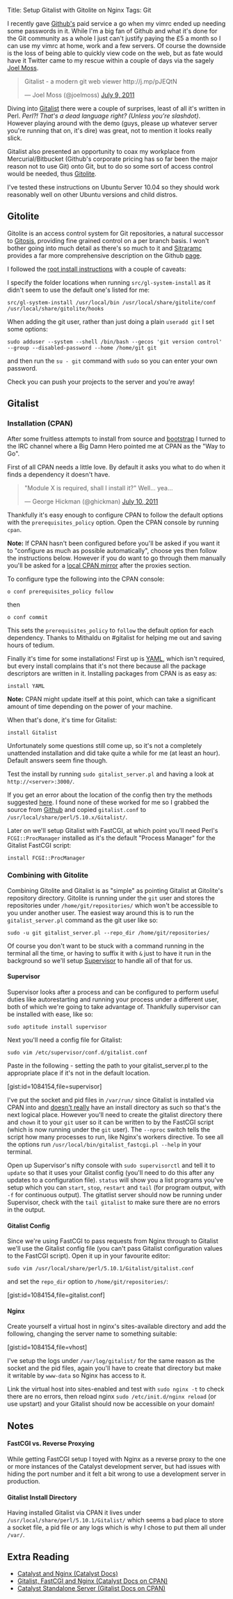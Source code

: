 Title: Setup Gitalist with Gitolite on Nginx
Tags: Git

I recently gave [Github's](https://github.com/) paid service a go when my vimrc ended up needing some passwords in it. While I'm a big fan of Github and what it's done for the Git community as a whole I just can't justify paying the £5 a month so I can use my vimrc at home, work and a few servers. Of course the downside is the loss of being able to quickly view code on the web, but as fate would have it Twitter came to my rescue within a couple of days via the sagely [Joel Moss](http://developwithstyle.com/).

<blockquote class="twitter-tweet"><p>Gitalist - a modern git web viewer http://j.mp/pJEQtN</p>&mdash; Joel Moss (@joelmoss) <a href="https://twitter.com/joelmoss/statuses/89637329731461121">July 9, 2011</a></blockquote>

Diving into [Gitalist](http://www.gitalist.com/) there were a couple of surprises, least of all it's written in Perl. _Perl?! That's a dead language right? (Unless you're slashdot)_. However playing around with the demo (guys, please up whatever server you're running that on, it's dire) was great, not to mention it looks really slick.

Gitalist also presented an opportunity to coax my workplace from Mercurial/Bitbucket (Github's corporate pricing has so far been the major reason not to use Git) onto Git, but to do so some sort of access control would be needed, thus [Gitolite](https://github.com/sitaramc/gitolite).

I've tested these instructions on Ubuntu Server 10.04 so they should work reasonably well on other Ubuntu versions and child distros.

## Gitolite
Gitolite is an access control system for Git repositories, a natural successor to [Gitosis](http://scie.nti.st/2007/11/14/hosting-git-repositories-the-easy-and-secure-way), providing fine grained control on a per branch basis. I won't bother going into much detail as there's so much to it and [Sitraramc](http://sitaramc.blogspot.com/) provides a far more comprehensive description on the Github [page](https://github.com/sitaramc/gitolite/wiki/).

I followed the [root install instructions](http://sitaramc.github.com/gitolite/doc/1-INSTALL.html#_root_method) with a couple of caveats:

I specify the folder locations when running `src/gl-system-install` as it didn't seem to use the default one's listed for me:

`src/gl-system-install /usr/local/bin /usr/local/share/gitolite/conf /usr/local/share/gitolite/hooks`

When adding the git user, rather than just doing a plain `useradd git` I set some options:

`sudo adduser --system --shell /bin/bash --gecos 'git version control' --group --disabled-password --home /home/git git`

and then run the `su - git` command with `sudo` so you can enter your own password.

Check you can push your projects to the server and you're away!

## Gitalist
### Installation (CPAN)
After some fruitless attempts to install from source and [bootstrap](http://search.cpan.org/dist/Gitalist/lib/Gitalist.pm#BOOTSTRAPPING) I turned to the IRC channel where a Big Damn Hero pointed me at CPAN as the "Way to Go".

First of all CPAN needs a little love. By default it asks you what to do when it finds a dependency it doesn't have.

<blockquote class="twitter-tweet"><p>&quot;Module X is required, shall I install it?&quot; Well… yea…</p>&mdash; George Hickman (@ghickman) <a href="https://twitter.com/ghickman/statuses/89982230209904641">July 10, 2011</a></blockquote>

Thankfully it's easy enough to configure CPAN to follow the default options with the `prerequisites_policy` option. Open the CPAN console by running `cpan`.

__Note:__ If CPAN hasn't been configured before you'll be asked if you want it to "configure as much as possible automatically", choose yes then follow the instructions below. However if you do want to go through them manually you'll be asked for a [local CPAN mirror](http://www.cpan.org/SITES.html) after the proxies section.

To configure type the following into the CPAN console:

`o conf prerequisites_policy follow`

then

`o conf commit`

This sets the `prerequisites_policy` to `follow` the default option for each dependency. Thanks to Mithaldu on #gitalist for helping me out and saving hours of tedium.

Finally it's time for some installations! First up is [YAML](http://yaml.org), which isn't required, but every install complains that it's not there because all the package descriptors are written in it. Installing packages from CPAN is as easy as:

`install YAML`

__Note:__ CPAN might update itself at this point, which can take a significant amount of time depending on the power of your machine.

When that's done, it's time for Gitalist:

`install Gitalist`

Unfortunately some questions still come up, so it's not a completely unattended installation and did take quite a while for me (at least an hour). Default answers seem fine though.

Test the install by running `sudo gitalist_server.pl` and having a look at `http://<server>:3000/`.

If you get an error about the location of the config then try the methods suggested [here](http://search.cpan.org/dist/Gitalist/lib/Gitalist.pm#FOR_CPAN_INSTALLS). I found none of these worked for me so I grabbed the source from [Github](https://github.com/broquaint/Gitalist) and copied `gitalist.conf` to `/usr/local/share/perl/5.10.x/Gitalist/`.

Later on we'll setup Gitalist with FastCGI, at which point you'll need Perl's `FCGI::ProcManager` installed as it's the default "Process Manager" for the Gitalist FastCGI script:

`install FCGI::ProcManager`

### Combining with Gitolite
Combining Gitolite and Gitalist is as "simple" as pointing Gitalist at Gitolite's repository directory. Gitolite is running under the `git` user and stores the repositories under `/home/git/repositories/` which won't be accessible to you under another user. The easiest way around this is to run the `gitalist_server.pl` command as the git user like so:

`sudo -u git gitalist_server.pl --repo_dir /home/git/repositories/`

Of course you don't want to be stuck with a command running in the terminal all the time, or having to suffix it with `&` just to have it run in the background so we'll setup [Supervisor](http://supervisord.org/) to handle all of that for us.

#### Supervisor
Supervisor looks after a process and can be configured to perform useful duties like autorestarting and running your process under a different user, both of which we're going to take advantage of. Thankfully supervisor can be installed with ease, like so:

`sudo aptitude install supervisor`

Next you'll need a config file for Gitalist:

`sudo vim /etc/supervisor/conf.d/gitalist.conf`

Paste in the following - setting the path to your gitalist_server.pl to the appropriate place if it's not in the default location.

[gist:id=1084154,file=supervisor]

I've put the socket and pid files in `/var/run/` since Gitalist is installed via CPAN into and [doesn't really](#gitalist-install-dir) have an install directory as such so that's the next logical place. However you'll need to create the gitalist directory there and `chown` it to your `git` user so it can be written to by the FastCGI script (which is now running under the `git` user). The `--nproc` switch tells the script how many processes to run, like Nginx's workers directive. To see all the options run `/usr/local/bin/gitalist_fastcgi.pl --help` in your terminal.

Open up Supervisor's nifty console with `sudo supervisorctl` and tell it to `update` so that it uses your Gitalist config (you'll need to do this after any updates to a configuration file). `status` will show you a list programs you've setup which you can `start`, `stop`, `restart` and `tail` (for program output, with `-f` for continuous output). The gitatlist server should now be running under Supervisor, check with the `tail gitalist` to make sure there are no errors in the output.

#### Gitalist Config
Since we're using FastCGI to pass requests from Nginx through to Gitalist we'll use the Gitalist config file (you can't pass Gitalist configuration values to the FastCGI script). Open it up in your favourite editor:

`sudo vim /usr/local/share/perl/5.10.1/Gitalist/gitalist.conf`

and set the `repo_dir` option to `/home/git/repositories/`:

[gist:id=1084154,file=gitalist.conf]

#### Nginx
Create yourself a virtual host in nginx's sites-available directory and add the following, changing the server name to something suitable:

[gist:id=1084154,file=vhost]

I've setup the logs under `/var/log/gitalist/` for the same reason as the socket and the pid files, again you'll have to create that directory but make it writable by `www-data` so Nginx has access to it.

Link the virtual host into sites-enabled and test with `sudo nginx -t` to check there are no errors, then reload nginx `sudo /etc/init.d/nginx reload` (or use upstart) and your Gitalist should now be accessible on your domain!

## Notes
#### FastCGI vs. Reverse Proxying

While getting FastCGI setup I toyed with Nginx as a reverse proxy to the one or more instances of the Catalyst development server, but had issues with hiding the port number and it felt a bit wrong to use a development server in production.

<h4 id="gitalist-install-dir">Gitalist Install Directory</h4>

Having installed Gitalist via CPAN it lives under `/usr/local/share/perl/5.10.1/Gitalist/` which seems a bad place to store a socket file, a pid file or any logs which is why I chose to put them all under `/var/`.

## Extra Reading
* [Catalyst and Nginx (Catalyst Docs)](http://wiki.catalystframework.org/wiki/adventcalendararticles/2008/02-catalyst_and_nginx)
* [Gitalist, FastCGI and Nginx (Catalyst Docs on CPAN)](http://search.cpan.org/~bobtfish/Catalyst-Runtime-5.80032/lib/Catalyst/Engine/FastCGI.pm#nginx)
* [Catalyst Standalone Server (Gitalist Docs on CPAN)](http://search.cpan.org/dist/Catalyst-Manual/lib/Catalyst/Manual/Cookbook.pod#Standalone_server_mode)

<script async src="//platform.twitter.com/widgets.js" charset="utf-8"></script>
